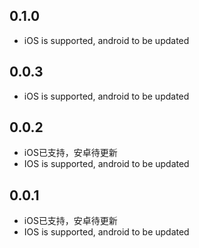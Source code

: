 ## 0.1.0

* iOS is supported, android to be updated

## 0.0.3

* iOS is supported, android to be updated

## 0.0.2

* iOS已支持，安卓待更新
* IOS is supported, android to be updated

## 0.0.1

* iOS已支持，安卓待更新
* IOS is supported, android to be updated
